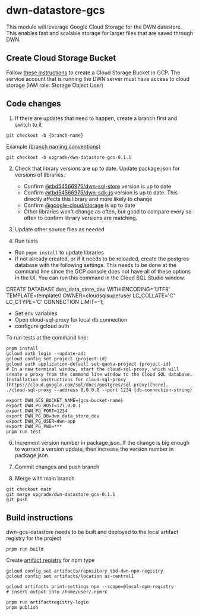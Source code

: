 # dwn-datastore-gcs

This module will leverage Google Cloud Storage for the DWN datastore.  This enables fast and scalable storage for larger files that are saved through DWN.  

## Create Cloud Storage Bucket

Follow [these instructions](https://cloud.google.com/storage/docs/creating-buckets) to create a Cloud Storage Bucket in GCP.  The service account that is running the DWN server must have access to cloud storage (IAM role: Storage Object User)

## Code changes

1. If there are updates that need to happen, create a branch first and switch to it

`git checkout -b {branch-name}`

Example [(branch naming conventions)](https://medium.com/@abhay.pixolo/naming-conventions-for-git-branches-a-cheatsheet-8549feca2534)

`git checkout -b upgrade/dwn-datastore-gcs-0.1.1`

2. Check that library versions are up to date.  Update package.json for versions of libraries. 

   * Confirm [@tbd54566975/dwn-sql-store](https://github.com/TBD54566975/dwn-sql-store/blob/main/package.json) version is up to date
   * Confirm [@tbd54566975/dwn-sdk-js](https://github.com/TBD54566975/dwn-sdk-js/blob/main/package.json) version is up to date.  This directly affects this library and more likely to change
   * Confirm [@google-cloud/storage](https://github.com/googleapis/nodejs-storage) is up to date
   * Other libraries won't change as often, but good to compare every so often to confirm library versions are matching.

3. Update other source files as needed
4. Run tests

* Run `pnpm install`  to update libraries
* If not already created, or if it needs to be reloaded, create the postgres database with the following settings.  This needs to be done at the command line since the GCP console does not have all of these options in the UI.  You can run this command in the Cloud SQL Studio window.

CREATE DATABASE dwn_data_store_dev
  WITH ENCODING='UTF8'
       TEMPLATE=template0
       OWNER=cloudsqlsuperuser
       LC_COLLATE='C'
       LC_CTYPE='C'
       CONNECTION LIMIT=-1;

* Set env variables
* Open cloud-sql-proxy for local db connection
* configure gcloud auth

To run tests at the command line: 
```
pnpm install
gcloud auth login --update-adc
gcloud config set project {project-id}
gcloud auth application-default set-quota-project {project-id}
# In a new terminal window, start the cloud-sql-proxy, which will create a proxy from the command line window to the Cloud SQL database.  Installation instructions for cloud-sql-proxy (https://cloud.google.com/sql/docs/postgres/sql-proxy)[here].
./cloud-sql-proxy --address 0.0.0.0 --port 1234 {db-connection-string}

export DWN_GCS_BUCKET_NAME={gcs-bucket-name}
export DWN_PG_HOST=127.0.0.1
export DWN_PG_PORT=1234
export DWN_PG_DB=dwn_data_store_dev
export DWN_PG_USER=dwn-app
export DWN_PG_PWD=***
pnpm run test

```

6. Increment version number in package.json.  If the change is big enough to warrant a version update, then increase the version number in package.json. 

7. Commit changes and push branch

8. Merge with main branch

```
git checkout main
git merge upgrade/dwn-datastore-gcs-0.1.1
git push
```

## Build instructions

dwn-gcs-datastore needs to be built and deployed to the local artifact registry for the project

```
pnpm run build
```

Create [artifact registry](https://cloud.google.com/artifact-registry/docs/nodejs/store-nodejs) for npm type

```
gcloud config set artifacts/repository tbd-dwn-npm-registry
gcloud config set artifacts/location us-central1

gcloud artifacts print-settings npm --scope=@local-npm-registry
# insert output into /home/user/.npmrc

pnpm run artifactregistry-login
pnpm publish
```
